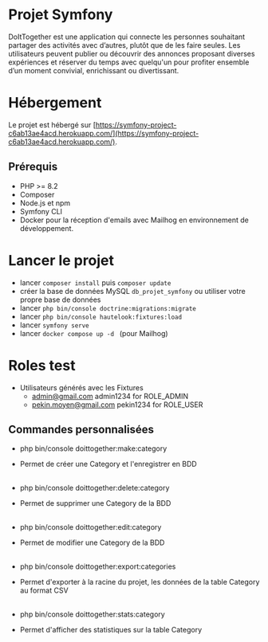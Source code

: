 # Projet Symfony

DoItTogether est une application qui connecte les personnes souhaitant partager des activités avec d’autres, plutôt que de les faire seules. Les utilisateurs peuvent publier ou découvrir des annonces proposant diverses expériences et réserver du temps avec quelqu'un pour profiter ensemble d’un moment convivial, enrichissant ou divertissant.

# Hébergement

Le projet est hébergé sur [https://symfony-project-c6ab13ae4acd.herokuapp.com/](https://symfony-project-c6ab13ae4acd.herokuapp.com/).

## Prérequis

-   PHP >= 8.2
-   Composer
-   Node.js et npm
-   Symfony CLI
-   Docker pour la réception d'emails avec Mailhog en environnement de développement.

# Lancer le projet

-   lancer `composer install` puis `composer update`
-   créer la base de données MySQL `db_projet_symfony` ou utiliser votre propre base de données
-   lancer `php bin/console doctrine:migrations:migrate`
-   lancer `php bin/console hautelook:fixtures:load`
-   lancer `symfony serve`
-   lancer `docker compose up -d ` (pour Mailhog)

# Roles test

-   Utilisateurs générés avec les Fixtures
    -   admin@gmail.com admin1234 for ROLE_ADMIN
    -   pekin.moyen@gmail.com pekin1234 for ROLE_USER

## Commandes personnalisées

-   php bin/console doittogether:make:category
-   Permet de créer une Category et l'enregistrer en BDD <br><br>

-   php bin/console doittogether:delete:category
-   Permet de supprimer une Category de la BDD <br><br>

-   php bin/console doittogether:edit:category
-   Permet de modifier une Category de la BDD <br><br>

-   php bin/console doittogether:export:categories
-   Permet d'exporter à la racine du projet, les données de la table Category au format CSV <br><br>

-   php bin/console doittogether:stats:category
-   Permet d'afficher des statistiques sur la table Category <br><br>
